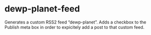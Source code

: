 # dewp-planet-feed
Generates a custom RSS2 feed “dewp-planet”. Adds a checkbox to the Publish meta box in order to expicitely add a post to that custom feed.
